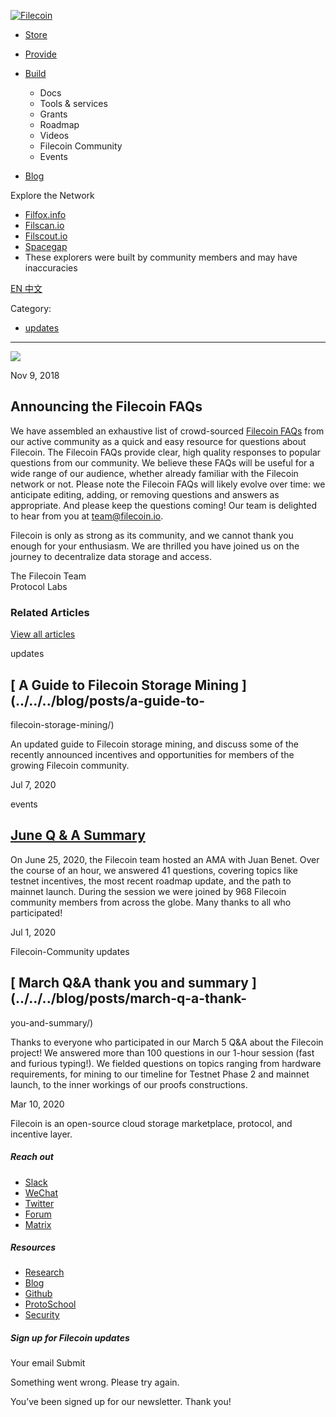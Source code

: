 [ ![Filecoin](../../../images/filecoin-logo.svg) ](../../../)

  * [Store](../../../store/)
  * [Provide](../../../provide/)
  * [Build](../../../build/)

    * Docs
    * Tools & services
    * Grants
    * Roadmap
    * Videos
    * Filecoin Community
    * Events

  * [Blog](../../../blog/)

Explore the Network

  * [Filfox.info](https://filfox.info/en)
  * [Filscan.io](https://filscan.io/#/tipset/chain)
  * [Filscout.io](https://filscout.io/en/)
  * [Spacegap](https://spacegap.github.io)
  * These explorers were built by community members and may have inaccuracies

[ EN ](../../../en) [ 中文 ](../../../zh-cn)

Category:

  * [updates](../../../blog/updates)

  *   *   * 

![](../../../images/icons/social/share.svg)

Nov 9, 2018  

## Announcing the Filecoin FAQs

We have assembled an exhaustive list of crowd-sourced [Filecoin
FAQs](https://docs.filecoin.io/about-filecoin/faq/) from our active community
as a quick and easy resource for questions about Filecoin. The Filecoin FAQs
provide clear, high quality responses to popular questions from our community.
We believe these FAQs will be useful for a wide range of our audience, whether
already familiar with the Filecoin network or not. Please note the Filecoin
FAQs will likely evolve over time: we anticipate editing, adding, or removing
questions and answers as appropriate. And please keep the questions coming!
Our team is delighted to hear from you at
[team@filecoin.io](mailto:team@filecoin.io).

Filecoin is only as strong as its community, and we cannot thank you enough
for your enthusiasm. We are thrilled you have joined us on the journey to
decentralize data storage and access.

The Filecoin Team  
Protocol Labs

### Related Articles

[View all articles](../../../blog)

[ ](../../../blog/posts/a-guide-to-filecoin-storage-mining/)

updates

##  [ A Guide to Filecoin Storage Mining ](../../../blog/posts/a-guide-to-
filecoin-storage-mining/)

An updated guide to Filecoin storage mining, and discuss some of the recently
announced incentives and opportunities for members of the growing Filecoin
community.

Jul 7, 2020

[ ](../../../blog/posts/june-q-a-summary/)

events

##  [ June Q & A Summary ](../../../blog/posts/june-q-a-summary/)

On June 25, 2020, the Filecoin team hosted an AMA with Juan Benet. Over the
course of an hour, we answered 41 questions, covering topics like testnet
incentives, the most recent roadmap update, and the path to mainnet launch.
During the session we were joined by 968 Filecoin community members from
across the globe. Many thanks to all who participated!

Jul 1, 2020

[ ](../../../blog/posts/march-q-a-thank-you-and-summary/)

Filecoin-Community updates

##  [ March Q&A thank you and summary ](../../../blog/posts/march-q-a-thank-
you-and-summary/)

Thanks to everyone who participated in our March 5 Q&A about the Filecoin
project! We answered more than 100 questions in our 1-hour session (fast and
furious typing!). We fielded questions on topics ranging from hardware
requirements, for mining to our timeline for Testnet Phase 2 and mainnet
launch, to the inner workings of our proofs constructions.

Mar 10, 2020

Filecoin is an open-source cloud storage marketplace, protocol, and incentive
layer.

##### Reach out

  * [Slack ](https://filecoin.io/slack)
  * [WeChat  ](https://weixin.qq.com/r/1xz54Y-EctINrcuC90nF)
  * [Twitter ](https://twitter.com/Filecoin)
  * [Forum ](https://github.com/filecoin-project/community#forums)
  * [Matrix ](https://riot.im/app/#/group/+filecoin:matrix.org)

##### Resources

  * [Research](https://research.filecoin.io/)
  * [Blog](https://filecoin.io/blog/)
  * [Github](https://github.com/filecoin-project)
  * [ProtoSchool](https://proto.school/course/filecoin)
  * [Security](https://security.filecoin.io/)

##### Sign up for Filecoin updates

Your email Submit

Something went wrong. Please try again.

You’ve been signed up for our newsletter. Thank you!

